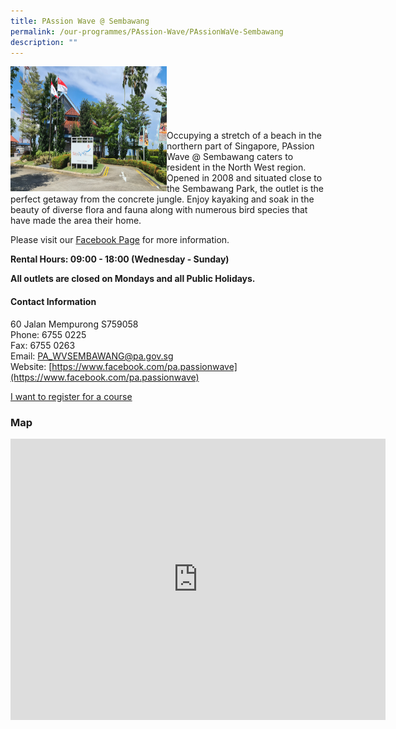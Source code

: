 ```yaml
---
title: PAssion Wave @ Sembawang
permalink: /our-programmes/PAssion-Wave/PAssionWaVe-Sembawang
description: ""
---
```

<img style="height:200px;width:250px"  align="left" src="/images/Programmes/PAssion%20Wave/PAssion%20Wave%20@%20Sembawang.jpg"><br><br><br><br><br><br>
Occupying a stretch of a beach in the northern part of Singapore, PAssion Wave @ Sembawang caters to resident in the North West region. Opened in 2008 and situated close to the Sembawang Park, the outlet is the perfect getaway from the concrete jungle. Enjoy kayaking and soak in the beauty of diverse flora and fauna along with numerous bird species that have made the area their home.

Please visit our [Facebook Page](https://www.facebook.com/pa.passionwave) for more information.

****Rental Hours: 09:00 - 18:00 (Wednesday - Sunday)****

****All outlets are closed on Mondays and all Public Holidays.****

#### Contact Information


60 Jalan Mempurong S759058  
Phone: 6755 0225  
Fax: 6755 0263  
Email: [PA\_WVSEMBAWANG@pa.gov.sg](mailto:PA_WVSEMBAWANG@pa.gov.sg)  
Website: [https://www.facebook.com/pa.passionwave](https://www.facebook.com/pa.passionwave)

[I want to register for a course](https://www.onepa.gov.sg/)

### Map
<iframe src="https://www.google.com/maps/embed?pb=!1m18!1m12!1m3!1d3988.524742487623!2d103.83946822838278!3d1.4590463582329647!2m3!1f0!2f0!3f0!3m2!1i1024!2i768!4f13.1!3m3!1m2!1s0x31da14bfece2893b%3A0x1a3017b35a14b9f6!2s60%20Jln%20Mempurong!5e0!3m2!1sen!2ssg!4v1655786431312!5m2!1sen!2ssg" width="600" height="450" style="border:0;" allowfullscreen="" loading="lazy" ></iframe>